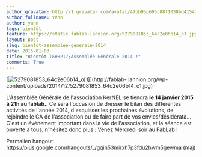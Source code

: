 ```yaml
---
author_gravatar: http://1.gravatar.com/avatar/47bb95d605c88f1038bd415412814eae?s=96&d=mm&r=g
author_fullname: Yann
author: yann
tags: bientôt
feature: https://static.fablab-lannion.org/5279081853_64c2e06b14_o1.jpg
layout: post
slug: bientot-assemblee-generale-2014
date: 2015-01-03
title: "Bientôt l&#8217;Assemblée Générale 2014 !"
comments: True
---
```

[![5279081853_64c2e06b14_o\[1\]](https://static.fablab-lannion.org/5279081853_64c2e06b14_o1-300x234.jpg)](http://fablab-
lannion.org/wp-content/uploads/2014/12/5279081853_64c2e06b14_o1.jpg)





L'Assemblée Générale de l'association KerNEL se tiendra **le 14 janvier 2015 à
21h au fablab.**. Ce sera l'occasion de dresser le bilan des différentes
activités de l'année 2014, d'esquisser les prochaines évolutions, de rejoindre
le CA de l'association ou de faire part de vos envies/désidérata… C'est un
évènement important dans la vie de l'association, et la séance est ouverte à
tous, n'hésitez donc plus : Venez Mercredi soir au FabLab !

Permalien hangout:
https://plus.google.com/hangouts/_/gqih53mirxh7p3fdu2hwm5gewma (maj)




